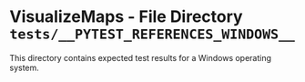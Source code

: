 # VisualizeMaps - File Directory **`tests/__PYTEST_REFERENCES_WINDOWS__`**

This directory contains expected test results for a Windows operating system.